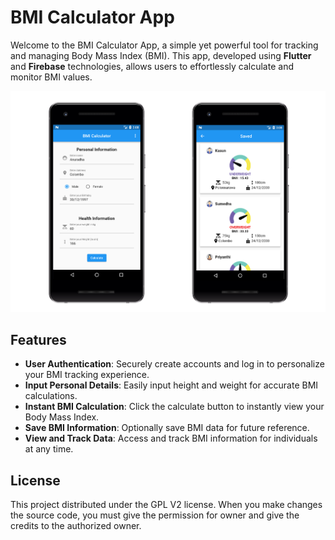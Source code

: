 


# BMI Calculator App

Welcome to the BMI Calculator App, a simple yet powerful tool for tracking and managing Body Mass Index (BMI). This app, developed using **Flutter** and **Firebase** technologies, allows users to effortlessly calculate and monitor BMI values.

![](screenshots/appimg.png)

## Features

-   **User Authentication**: Securely create accounts and log in to personalize your BMI tracking experience.
-   **Input Personal Details**: Easily input height and weight for accurate BMI calculations.
-   **Instant BMI Calculation**: Click the calculate button to instantly view your Body Mass Index.
-   **Save BMI Information**: Optionally save BMI data for future reference.
-   **View and Track Data**: Access and track BMI information for individuals at any time.


## License <a id="license"></a>
This project distributed under the GPL V2 license. When you make changes the source code, you must give the permission for owner and give the credits to the authorized owner.


